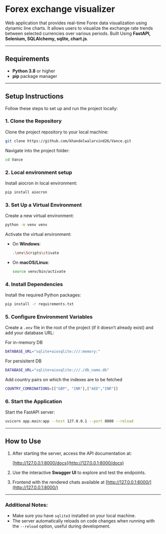 
# Forex exchange visualizer

Web application that provides real-time Forex data visualization using dynamic line charts. It allows users to visualize the exchange rate trends between selected currencies over various periods.
Built Using **FastAPI, Selenium, SQLAlchemy, sqlite, chart.js**.

---

## Requirements

- **Python 3.8** or higher
- **pip** package manager

---

## Setup Instructions

Follow these steps to set up and run the project locally:

### 1. Clone the Repository
Clone the project repository to your local machine:

```bash
git clone https://github.com/khandelwalarvind26/Vance.git
```

Navigate into the project folder:

```bash
cd Vance
```

### 2. Local environment setup
Install aiocron in local environment:

```bash
pip install aiocron
```

### 3. Set Up a Virtual Environment
Create a new virtual environment:

```bash
python -m venv venv
```

Activate the virtual environment:

- On **Windows**:
  ```bash
  .\env\Scripts\ctivate
  ```

- On **macOS/Linux**:
  ```bash
  source venv/bin/activate
  ```

### 4. Install Dependencies
Install the required Python packages:

```bash
pip install -r requirements.txt
```

### 5. Configure Environment Variables
Create a `.env` file in the root of the project (if it doesn’t already exist) and add your database URL:

For in-memory DB
```bash
DATABASE_URL="sqlite+aiosqlite:///:memory:"
```

For persisitent DB
```bash
DATABASE_URL="sqlite+aiosqlite:///./db_name.db"
```

Add country pairs on which the indexes are to be fetched
```bash
COUNTRY_COMBINATIONS=[["GBP", "INR"],["AED","INR"]]
```

### 6. Start the Application
Start the FastAPI server:

```bash
uvicorn app.main:app --host 127.0.0.1 --port 8000 --reload
```

---

## How to Use

1. After starting the server, access the API documentation at:

   [http://127.0.0.1:8000/docs](http://127.0.0.1:8000/docs)

2. Use the interactive **Swagger UI** to explore and test the endpoints.

3. Frontend with the rendered chats available at [http://127.0.0.1:8000/](http://127.0.0.1:8000/)

---

### Additional Notes:
- Make sure you have `sqlite3` installed on your local machine.
- The server automatically reloads on code changes when running with the `--reload` option, useful during development.

